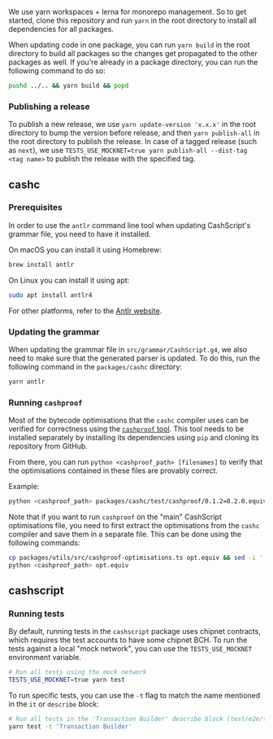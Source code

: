 We use yarn workspaces + lerna for monorepo management. So to get started, clone this repository and run `yarn` in the root directory to install all dependencies for all packages.

When updating code in one package, you can run `yarn build` in the root directory to build all packages so the changes get propagated to the other packages as well. If you're already in a package directory, you can run the following command to do so:

```bash
pushd ../.. && yarn build && popd
```

### Publishing a release

To publish a new release, we use `yarn update-version 'x.x.x'` in the root directory to bump the version before release, and then `yarn publish-all` in the root directory to publish the release. In case of a tagged release (such as `next`), we use `TESTS_USE_MOCKNET=true yarn publish-all --dist-tag <tag name>` to publish the release with the specified tag.

## cashc

### Prerequisites

In order to use the `antlr` command line tool when updating CashScript's grammar file, you need to have it installed.

On macOS you can install it using Homebrew:

```bash
brew install antlr
```

On Linux you can install it using apt:

```bash
sudo apt install antlr4
```

For other platforms, refer to the [Antlr website](https://www.antlr.org/).

### Updating the grammar

When updating the grammar file in `src/grammar/CashScript.g4`, we also need to make sure that the generated parser is updated. To do this, run the following command in the `packages/cashc` directory:

```bash
yarn antlr
```

### Running `cashproof`

Most of the bytecode optimisations that the `cashc` compiler uses can be verified for correctness using the [`cashproof` tool](https://github.com/EyeOfPython/cashproof). This tool needs to be installed separately by installing its dependencies using `pip` and cloning its repository from GitHub.

From there, you can run `python <cashproof_path> [filenames]` to verify that the optimisations contained in these files are provably correct.

Example:
```bash
python <cashproof_path> packages/cashc/test/cashproof/0.1.2=0.2.0.equiv
```

Note that if you want to run `cashproof` on the "main" CashScript optimisations file, you need to first extract the optimisations from the `cashc` compiler and save them in a separate file. This can be done using the following commands:

```bash
cp packages/utils/src/cashproof-optimisations.ts opt.equiv && sed -i '' '/`/d' opt.equiv
python <cashproof_path> opt.equiv
```

## cashscript

### Running tests

By default, running tests in the `cashscript` package uses chipnet contracts, which requires the test accounts to have some chipnet BCH. To run the tests against a local "mock network", you can use the `TESTS_USE_MOCKNET` environment variable.

```bash
# Run all tests using the mock network
TESTS_USE_MOCKNET=true yarn test
```

To run specific tests, you can use the `-t` flag to match the name mentioned in the `it` or `describe` block:

```bash
# Run all tests in the 'Transaction Builder' describe block (test/e2e/transaction-builder/TransactionBuilder.test.ts)
yarn test -t 'Transaction Builder'
```
